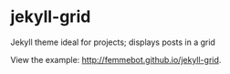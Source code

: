 jekyll-grid
=========================

Jekyll theme ideal for projects; displays posts in a grid

View the example: http://femmebot.github.io/jekyll-grid.
